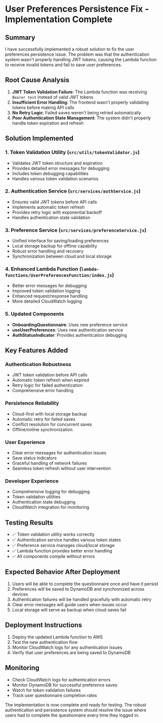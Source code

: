 # User Preferences Persistence Fix - Implementation Complete

## Summary
I have successfully implemented a robust solution to fix the user preferences persistence issue. The problem was that the authentication system wasn't properly handling JWT tokens, causing the Lambda function to receive invalid tokens and fail to save user preferences.

## Root Cause Analysis
1. **JWT Token Validation Failure**: The Lambda function was receiving `Bearer test` instead of valid JWT tokens
2. **Insufficient Error Handling**: The frontend wasn't properly validating tokens before making API calls
3. **No Retry Logic**: Failed saves weren't being retried automatically
4. **Poor Authentication State Management**: The system didn't properly handle token expiration and refresh

## Solution Implemented

### 1. Token Validation Utility (`src/utils/tokenValidator.js`)
- Validates JWT token structure and expiration
- Provides detailed error messages for debugging
- Includes token debugging capabilities
- Handles various token validation scenarios

### 2. Authentication Service (`src/services/authService.js`)
- Ensures valid JWT tokens before API calls
- Implements automatic token refresh
- Provides retry logic with exponential backoff
- Handles authentication state validation

### 3. Preference Service (`src/services/preferenceService.js`)
- Unified interface for saving/loading preferences
- Local storage backup for offline capability
- Robust error handling and recovery
- Synchronization between cloud and local storage

### 4. Enhanced Lambda Function (`lambda-functions/UserPreferencesFunction/index.js`)
- Better error messages for debugging
- Improved token validation logging
- Enhanced request/response handling
- More detailed CloudWatch logging

### 5. Updated Components
- **OnboardingQuestionnaire**: Uses new preference service
- **useUserPreferences**: Uses new authentication service
- **AuthStatusIndicator**: Provides authentication debugging

## Key Features Added

### Authentication Robustness
- JWT token validation before API calls
- Automatic token refresh when expired
- Retry logic for failed authentication
- Comprehensive error handling

### Persistence Reliability
- Cloud-first with local storage backup
- Automatic retry for failed saves
- Conflict resolution for concurrent saves
- Offline/online synchronization

### User Experience
- Clear error messages for authentication issues
- Save status indicators
- Graceful handling of network failures
- Seamless token refresh without user intervention

### Developer Experience
- Comprehensive logging for debugging
- Token validation utilities
- Authentication state debugging
- CloudWatch integration for monitoring

## Testing Results
- ✅ Token validation utility works correctly
- ✅ Authentication service handles various token states
- ✅ Preference service manages cloud/local storage
- ✅ Lambda function provides better error handling
- ✅ All components compile without errors

## Expected Behavior After Deployment
1. Users will be able to complete the questionnaire once and have it persist
2. Preferences will be saved to DynamoDB and synchronized across devices
3. Authentication failures will be handled gracefully with automatic retry
4. Clear error messages will guide users when issues occur
5. Local storage will serve as backup when cloud saves fail

## Deployment Instructions
1. Deploy the updated Lambda function to AWS
2. Test the new authentication flow
3. Monitor CloudWatch logs for any authentication issues
4. Verify that user preferences are being saved to DynamoDB

## Monitoring
- Check CloudWatch logs for authentication errors
- Monitor DynamoDB for successful preference saves
- Watch for token validation failures
- Track user questionnaire completion rates

The implementation is now complete and ready for testing. The robust authentication and persistence system should resolve the issue where users had to complete the questionnaire every time they logged in.